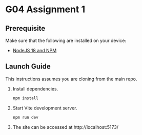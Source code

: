 # G04 Assignment 1

## Prerequisite

Make sure that the following are installed on your device:

- [NodeJS 18 and NPM](https://nodejs.org/download/release/v18.18.2/)

## Launch Guide

This instructions assumes you are cloning from the main repo.

1. Install dependencies.

    ```bash
    npm install
    ```

2. Start Vite development server.

    ```bash
    npm run dev
    ```

3. The site can be accessed at http://localhost:5173/
